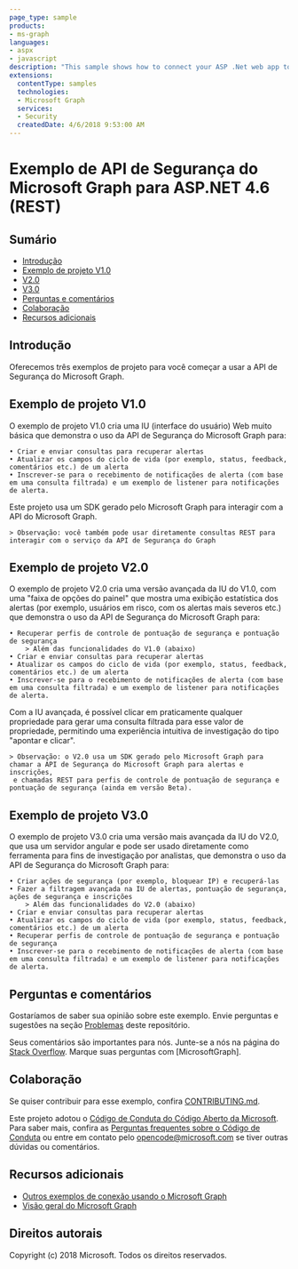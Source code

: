 ```yaml
---
page_type: sample
products:
- ms-graph
languages:
- aspx
- javascript
description: "This sample shows how to connect your ASP .Net web app to the Security API using Microsoft Graph SDK."
extensions:
  contentType: samples
  technologies:
  - Microsoft Graph 
  services:
  - Security
  createdDate: 4/6/2018 9:53:00 AM
---
```

# Exemplo de API de Segurança do Microsoft Graph para ASP.NET 4.6 (REST)

## Sumário

* [Introdução](#introduction)
* [Exemplo de projeto V1.0](#sample-project-v1.0)
* [V2.0](#sample-project-v2.0)
* [V3.0](#sample-project-v3.0)
* [Perguntas e comentários](#questions-and-comments)
* [Colaboração](#contributing)
* [Recursos adicionais](#additional-resources)

## Introdução

Oferecemos três exemplos de projeto para você começar a usar a API de Segurança do Microsoft Graph.

## Exemplo de projeto V1.0

O exemplo de projeto V1.0 cria uma IU (interface do usuário) Web muito básica que demonstra o uso da API de Segurança do Microsoft Graph para:

	• Criar e enviar consultas para recuperar alertas
	• Atualizar os campos do ciclo de vida (por exemplo, status, feedback, comentários etc.) de um alerta
	• Inscrever-se para o recebimento de notificações de alerta (com base em uma consulta filtrada) e um exemplo de listener para notificações de alerta. 
Este projeto usa um SDK gerado pelo Microsoft Graph para interagir com a API do Microsoft Graph.
	  
	> Observação: você também pode usar diretamente consultas REST para interagir com o serviço da API de Segurança do Graph

## Exemplo de projeto V2.0

O exemplo de projeto V2.0 cria uma versão avançada da IU do V1.0, com uma "faixa de opções do painel" que mostra uma exibição estatística dos alertas (por exemplo, usuários em risco, com os alertas mais severos etc.) que demonstra o uso da API de Segurança do Microsoft Graph para:

	• Recuperar perfis de controle de pontuação de segurança e pontuação de segurança
	    > Além das funcionalidades do V1.0 (abaixo)
	• Criar e enviar consultas para recuperar alertas
	• Atualizar os campos do ciclo de vida (por exemplo, status, feedback, comentários etc.) de um alerta
	• Inscrever-se para o recebimento de notificações de alerta (com base em uma consulta filtrada) e um exemplo de listener para notificações de alerta. 

Com a IU avançada, é possível clicar em praticamente qualquer propriedade para gerar uma consulta filtrada para esse valor de propriedade, permitindo uma experiência intuitiva de investigação do tipo "apontar e clicar".

	> Observação: o V2.0 usa um SDK gerado pelo Microsoft Graph para chamar a API de Segurança do Microsoft Graph para alertas e inscrições,
	 e chamadas REST para perfis de controle de pontuação de segurança e pontuação de segurança (ainda em versão Beta).


## Exemplo de projeto V3.0

O exemplo de projeto V3.0 cria uma versão mais avançada da IU do V2.0, que usa um servidor angular e pode ser usado diretamente como ferramenta para fins de investigação por analistas, que demonstra o uso da API de Segurança do Microsoft Graph para:

	• Criar ações de segurança (por exemplo, bloquear IP) e recuperá-las 
	• Fazer a filtragem avançada na IU de alertas, pontuação de segurança, ações de segurança e inscrições
	    > Além das funcionalidades do V2.0 (abaixo)
	• Criar e enviar consultas para recuperar alertas
	• Atualizar os campos do ciclo de vida (por exemplo, status, feedback, comentários etc.) de um alerta
	• Recuperar perfis de controle de pontuação de segurança e pontuação de segurança
	• Inscrever-se para o recebimento de notificações de alerta (com base em uma consulta filtrada) e um exemplo de listener para notificações de alerta. 


## Perguntas e comentários

Gostaríamos de saber sua opinião sobre este exemplo.
Envie perguntas e sugestões na seção [Problemas](https://github.com/microsoftgraph/aspnet-connect-rest-sample/issues) deste repositório.

Seus comentários são importantes para nós. Junte-se a nós na página do [Stack Overflow](https://stackoverflow.com/questions/tagged/microsoftgraph).
Marque suas perguntas com [MicrosoftGraph].

## Colaboração ##

Se quiser contribuir para esse exemplo, confira [CONTRIBUTING.md](CONTRIBUTING.md).

Este projeto adotou o [Código de Conduta do Código Aberto da Microsoft](https://opensource.microsoft.com/codeofconduct/).
Para saber mais, confira as [Perguntas frequentes sobre o Código de Conduta](https://opensource.microsoft.com/codeofconduct/faq/) ou entre em contato pelo [opencode@microsoft.com](mailto:opencode@microsoft.com) se tiver outras dúvidas ou comentários.

## Recursos adicionais

- [Outros exemplos de conexão usando o Microsoft Graph](https://github.com/MicrosoftGraph?utf8=%E2%9C%93&query=-Connect)
- [Visão geral do Microsoft Graph](https://graph.microsoft.io)

## Direitos autorais
Copyright (c) 2018 Microsoft. Todos os direitos reservados.



